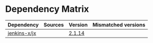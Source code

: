 # Dependency Matrix

Dependency | Sources | Version | Mismatched versions
---------- | ------- | ------- | -------------------
[jenkins-x/jx](https://github.com/jenkins-x/jx.git) |  | [2.1.14](https://github.com/jenkins-x/jx/releases/tag/v2.1.14) | 
